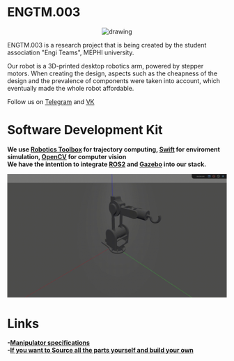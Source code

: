 # ENGTM.003

<p align="center">
  <img src="Images/manipulator_mephi.png" alt="drawing" width="700"/> 
</p>

ENGTM.003 is a research project that is being created by the student association "Engi Teams", MEPHI university. <br />

Our robot is a 3D-printed desktop robotics arm, powered by stepper motors. When creating the design, aspects such as the cheapness of the design and the prevalence of components were taken into account, which eventually made the whole robot affordable.<br />

Follow us on [Telegram](https://t.me/engistories) and [VK](https://vk.com/engiteam.mephi)<b />

# Software Development Kit

  We use [Robotics Toolbox](https://github.com/petercorke/robotics-toolbox-python) for trajectory computing, [Swift](https://github.com/jhavl/swift) for enviroment simulation, [OpenCV](https://github.com/opencv/opencv) for computer vision<br />
  We have the intention to integrate [ROS2](https://github.com/ros2) and [Gazebo](https://github.com/gazebosim) into our stack.

<p align="center">
  <img src="Images/jtraj.gif" alt="drawing" width="700"/>
</p>
 
# Links

  -[Manipulator specifications](https://docs.google.com/spreadsheets/d/1I2XZErj4YQ8Yl8tPQ1UcFLSMpRR4VvGe/edit?gid=242990879#gid=242990879)<br />
  -[If you want to Source all the parts yourself and build your own](https://drive.google.com/drive/folders/1ZJRR6bhaU4pdOjzauf-HGAITrqvZO9AC)<br />






